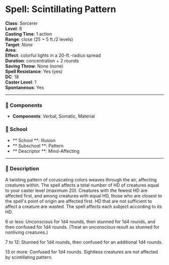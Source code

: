 
# Spell: Scintillating Pattern
**Class**: Sorcerer  
**Level**: 8  
**Casting Time**: 1 action  
**Range**: close (25 + 5 ft./2 levels)  
**Target**: _None_  
**Area**:   
**Effect**: colorful lights in a 20-ft.-radius spread  
**Duration**: concentration + 2 rounds  
**Saving Throw**: None (none)  
**Spell Resistance**: Yes (yes)  
**DC**: 18  
**Caster Level**: 1  
**Spontaneous**: Yes

---

### 🔮 Components
- **Components**: Verbal, Somatic, Material

### 🏫 School
- ** School **: Illusion
- ** Subschool **: Pattern
- ** Descriptor **: Mind-Affecting
---

### 📜 Description
A twisting pattern of coruscating colors weaves through the air, affecting creatures within. The spell affects a total number of HD of creatures equal to your caster level (maximum 20). Creatures with the fewest HD are affected first, and among creatures with equal HD, those who are closest to the spell's point of origin are affected first. HD that are not sufficient to affect a creature are wasted. The spell affects each subject according to its HD.

6 or less: Unconscious for 1d4 rounds, then stunned for 1d4 rounds, and then confused for 1d4 rounds. (Treat an unconscious result as stunned for nonliving creatures.)

7 to 12: Stunned for 1d4 rounds, then confused for an additional 1d4 rounds.

13 or more: Confused for 1d4 rounds. Sightless creatures are not affected by scintillating pattern.
